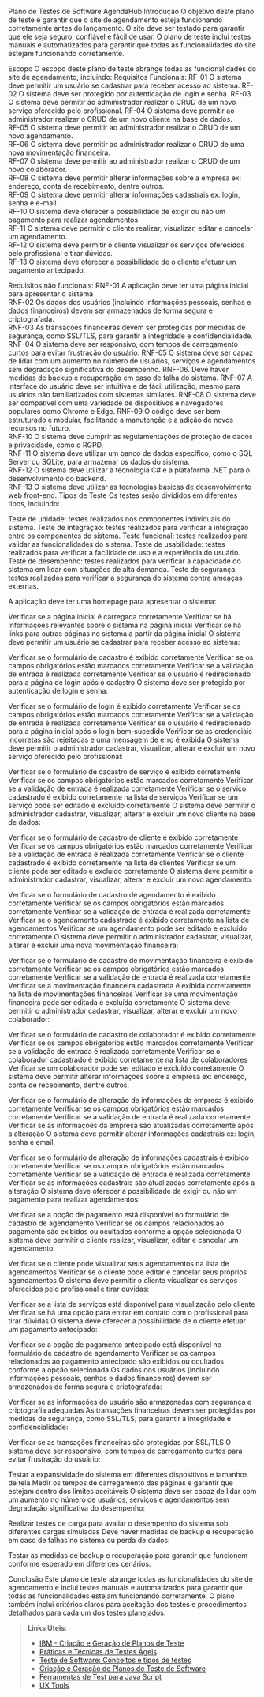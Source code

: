 Plano de Testes de Software  AgendaHub
Introdução
O objetivo deste plano de teste é garantir que o site de agendamento esteja funcionando corretamente antes do lançamento. O site deve ser testado para garantir que ele seja seguro, confiável e fácil de usar. O plano de teste inclui testes manuais e automatizados para garantir que todas as funcionalidades do site estejam funcionando corretamente.

Escopo
O escopo deste plano de teste abrange todas as funcionalidades do site de agendamento, incluindo:
Requisitos Funcionais:
RF-01	O sistema deve permitir um usuário se cadastrar para receber acesso ao sistema.	
RF-02	O sistema deve ser protegido por autenticação de login e senha.	
RF-03	O sistema deve permitir ao administrador realizar o CRUD de um novo serviço oferecido pelo profissional.
RF-04	O sistema deve permitir ao administrador realizar o CRUD de um novo cliente na base de dados.	
RF-05	O sistema deve permitir ao administrador realizar o CRUD de um novo agendamento.	
RF-06	O sistema deve permitir ao administrador realizar o CRUD de uma nova movimentação financeira.	
RF-07	O sistema deve permitir ao administrador realizar o CRUD de um novo colaborador.	
RF-08	O sistema deve permitir alterar informações sobre a empresa ex: endereço, conta de recebimento, dentre outros.	
RF-09	O sistema deve permitir alterar informações cadastrais ex: login, senha e e-mail.	
RF-10	O sistema deve oferecer a possibilidade de exigir ou não um pagamento para realizar agendamentos.	
RF-11	O sistema deve permitir o cliente realizar, visualizar, editar e cancelar um agendamento.	
RF-12	O sistema deve permitir o cliente visualizar os serviços oferecidos pelo profissional e tirar dúvidas.	
RF-13	O sistema deve oferecer a possibilidade de o cliente efetuar um pagamento antecipado.	

Requisitos não funcionais:
RNF-01	A aplicação deve ter uma página inicial para apresentar o sistema	
RNF-02	Os dados dos usuários (incluindo informações pessoais, senhas e dados financeiros) devem ser armazenados de forma segura e criptografada.	
RNF-03	As transações financeiras devem ser protegidas por medidas de segurança, como SSL/TLS, para garantir a integridade e confidencialidade.	
RNF-04	O sistema deve ser responsivo, com tempos de carregamento curtos para evitar frustração do usuário.	
RNF-05	O sistema deve ser capaz de lidar com um aumento no número de usuários, serviços e agendamentos sem degradação significativa do desempenho.	
RNF-06. Deve haver medidas de backup e recuperação em caso de falha do sistema.	
RNF-07	A interface do usuário deve ser intuitiva e de fácil utilização, mesmo para usuários não familiarizados com sistemas similares.	
RNF-08	O sistema deve ser compatível com uma variedade de dispositivos e navegadores populares como Chrome e Edge.
RNF-09	O código deve ser bem estruturado e modular, facilitando a manutenção e a adição de novos recursos no futuro.	
RNF-10	O sistema deve cumprir as regulamentações de proteção de dados e privacidade, como o RGPD.	
RNF-11	O sistema deve utilizar um banco de dados específico, como o SQL Server ou SQLite, para armazenar os dados do sistema.	
RNF-12	O sistema deve utilizar a tecnologia C# e a plataforma .NET para o desenvolvimento do backend.	
RNF-13	O sistema deve utilizar as tecnologias básicas de desenvolvimento web front-end.
Tipos de Teste
Os testes serão divididos em diferentes tipos, incluindo:

Teste de unidade: testes realizados nos componentes individuais do sistema.
Teste de integração: testes realizados para verificar a integração entre os componentes do sistema.
Teste funcional: testes realizados para validar as funcionalidades do sistema.
Teste de usabilidade: testes realizados para verificar a facilidade de uso e a experiência do usuário.
Teste de desempenho: testes realizados para verificar a capacidade do sistema em lidar com situações de alta demanda.
Teste de segurança: testes realizados para verificar a segurança do sistema contra ameaças externas.

A aplicação deve ter uma homepage para apresentar o sistema:

Verificar se a página inicial é carregada corretamente
Verificar se há informações relevantes sobre o sistema na página inicial
Verificar se há links para outras páginas no sistema a partir da página inicial
O sistema deve permitir um usuário se cadastrar para receber acesso ao sistema:

Verificar se o formulário de cadastro é exibido corretamente
Verificar se os campos obrigatórios estão marcados corretamente
Verificar se a validação de entrada é realizada corretamente
Verificar se o usuário é redirecionado para a página de login após o cadastro
O sistema deve ser protegido por autenticação de login e senha:

Verificar se o formulário de login é exibido corretamente
Verificar se os campos obrigatórios estão marcados corretamente
Verificar se a validação de entrada é realizada corretamente
Verificar se o usuário é redirecionado para a página inicial após o login bem-sucedido
Verificar se as credenciais incorretas são rejeitadas e uma mensagem de erro é exibida
O sistema deve permitir o administrador cadastrar, visualizar, alterar e excluir um novo serviço oferecido pelo profissional:

Verificar se o formulário de cadastro de serviço é exibido corretamente
Verificar se os campos obrigatórios estão marcados corretamente
Verificar se a validação de entrada é realizada corretamente
Verificar se o serviço cadastrado é exibido corretamente na lista de serviços
Verificar se um serviço pode ser editado e excluído corretamente
O sistema deve permitir o administrador cadastrar, visualizar, alterar e excluir um novo cliente na base de dados:

Verificar se o formulário de cadastro de cliente é exibido corretamente
Verificar se os campos obrigatórios estão marcados corretamente
Verificar se a validação de entrada é realizada corretamente
Verificar se o cliente cadastrado é exibido corretamente na lista de clientes
Verificar se um cliente pode ser editado e excluído corretamente
O sistema deve permitir o administrador cadastrar, visualizar, alterar e excluir um novo agendamento:

Verificar se o formulário de cadastro de agendamento é exibido corretamente
Verificar se os campos obrigatórios estão marcados corretamente
Verificar se a validação de entrada é realizada corretamente
Verificar se o agendamento cadastrado é exibido corretamente na lista de agendamentos
Verificar se um agendamento pode ser editado e excluído corretamente
O sistema deve permitir o administrador cadastrar, visualizar, alterar e excluir uma nova movimentação financeira:

Verificar se o formulário de cadastro de movimentação financeira é exibido corretamente
Verificar se os campos obrigatórios estão marcados corretamente
Verificar se a validação de entrada é realizada corretamente
Verificar se a movimentação financeira cadastrada é exibida corretamente na lista de movimentações financeiras
Verificar se uma movimentação financeira pode ser editada e excluída corretamente
O sistema deve permitir o administrador cadastrar, visualizar, alterar e excluir um novo colaborador:

Verificar se o formulário de cadastro de colaborador é exibido corretamente
Verificar se os campos obrigatórios estão marcados corretamente
Verificar se a validação de entrada é realizada corretamente
Verificar se o colaborador cadastrado é exibido corretamente na lista de colaboradores
Verificar se um colaborador pode ser editado e excluído corretamente
O sistema deve permitir alterar informações sobre a empresa ex: endereço, conta de recebimento, dentre outros.

Verificar se o formulário de alteração de informações da empresa é exibido corretamente
Verificar se os campos obrigatórios estão marcados corretamente
Verificar se a validação de entrada é realizada corretamente
Verificar se as informações da empresa são atualizadas corretamente após a alteração
O sistema deve permitir alterar informações cadastrais ex: login, senha e email.

Verificar se o formulário de alteração de informações cadastrais é exibido corretamente
Verificar se os campos obrigatórios estão marcados corretamente
Verificar se a validação de entrada é realizada corretamente
Verificar se as informações cadastrais são atualizadas corretamente após a alteração
O sistema deve oferecer a possibilidade de exigir ou não um pagamento para realizar agendamentos:

Verificar se a opção de pagamento está disponível no formulário de cadastro de agendamento
Verificar se os campos relacionados ao pagamento são exibidos ou ocultados conforme a opção selecionada
O sistema deve permitir o cliente realizar, visualizar, editar e cancelar um agendamento:

Verificar se o cliente pode visualizar seus agendamentos na lista de agendamentos
Verificar se o cliente pode editar e cancelar seus próprios agendamentos
O sistema deve permitir o cliente visualizar os serviços oferecidos pelo profissional e tirar dúvidas:

Verificar se a lista de serviços está disponível para visualização pelo cliente
Verificar se há uma opção para entrar em contato com o profissional para tirar dúvidas
O sistema deve oferecer a possibilidade de o cliente efetuar um pagamento antecipado:

Verificar se a opção de pagamento antecipado está disponível no formulário de cadastro de agendamento
Verificar se os campos relacionados ao pagamento antecipado são exibidos ou ocultados conforme a opção selecionada
Os dados dos usuários (incluindo informações pessoais, senhas e dados financeiros) devem ser armazenados de forma segura e criptografada:

Verificar se as informações do usuário são armazenadas com segurança e criptografia adequadas
As transações financeiras devem ser protegidas por medidas de segurança, como SSL/TLS, para garantir a integridade e confidencialidade:

Verificar se as transações financeiras são protegidas por SSL/TLS
O sistema deve ser responsivo, com tempos de carregamento curtos para evitar frustração do usuário:

Testar a expansividade do sistema em diferentes dispositivos e tamanhos de tela
Medir os tempos de carregamento das páginas e garantir que estejam dentro dos limites aceitáveis
O sistema deve ser capaz de lidar com um aumento no número de usuários, serviços e agendamentos sem degradação significativa do desempenho:

Realizar testes de carga para avaliar o desempenho do sistema sob diferentes cargas simuladas
Deve haver medidas de backup e recuperação em caso de falhas no sistema ou perda de dados:

Testar as medidas de backup e recuperação para garantir que funcionem conforme esperado em diferentes cenários.

Conclusão
Este plano de teste abrange todas as funcionalidades do site de agendamento e inclui testes manuais e automatizados para garantir que todas as funcionalidades estejam funcionando corretamente. O plano também inclui critérios claros para aceitação dos testes e procedimentos detalhados para cada um dos testes planejados.

 
> **Links Úteis**:
> - [IBM - Criação e Geração de Planos de Teste](https://www.ibm.com/developerworks/br/local/rational/criacao_geracao_planos_testes_software/index.html)
> - [Práticas e Técnicas de Testes Ágeis](http://assiste.serpro.gov.br/serproagil/Apresenta/slides.pdf)
> -  [Teste de Software: Conceitos e tipos de testes](https://blog.onedaytesting.com.br/teste-de-software/)
> - [Criação e Geração de Planos de Teste de Software](https://www.ibm.com/developerworks/br/local/rational/criacao_geracao_planos_testes_software/index.html)
> - [Ferramentas de Test para Java Script](https://geekflare.com/javascript-unit-testing/)
> - [UX Tools](https://uxdesign.cc/ux-user-research-and-user-testing-tools-2d339d379dc7)
